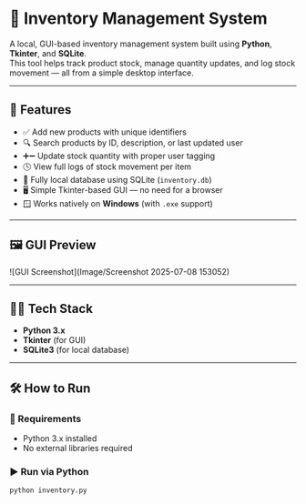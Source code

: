 # 🧾 Inventory Management System

A local, GUI-based inventory management system built using **Python**, **Tkinter**, and **SQLite**.  
This tool helps track product stock, manage quantity updates, and log stock movement — all from a simple desktop interface.

---

## 🚀 Features

- ✅ Add new products with unique identifiers
- 🔍 Search products by ID, description, or last updated user
- ➕➖ Update stock quantity with proper user tagging
- 🕓 View full logs of stock movement per item
- 💾 Fully local database using SQLite (`inventory.db`)
- 🖥️ Simple Tkinter-based GUI — no need for a browser
- 🪟 Works natively on **Windows** (with `.exe` support)

---

## 🖼️ GUI Preview

![GUI Screenshot](Image/Screenshot 2025-07-08 153052)

---

## 🧑‍💻 Tech Stack

- **Python 3.x**
- **Tkinter** (for GUI)
- **SQLite3** (for local database)

---

## 🛠️ How to Run

### 🔧 Requirements

- Python 3.x installed
- No external libraries required

### ▶️ Run via Python

```bash
python inventory.py
